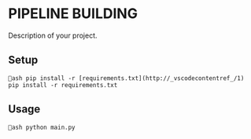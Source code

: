 ﻿# PIPELINE BUILDING

Description of your project.

## Setup
`ash
pip install -r [requirements.txt](http://_vscodecontentref_/1)
pip install -r requirements.txt
`

## Usage
`ash
python main.py
`
